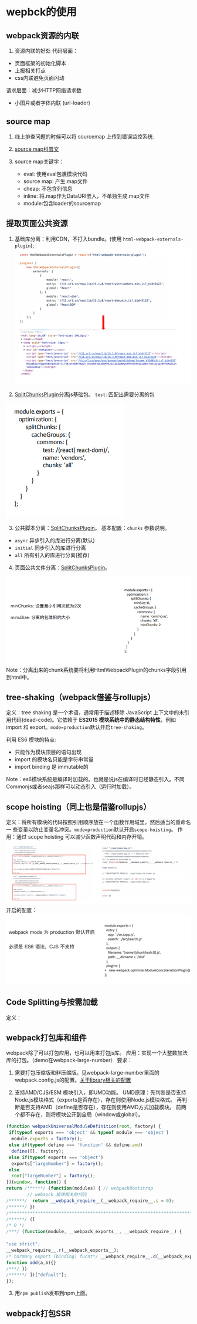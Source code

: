 # wepbck的使用

## webpack资源的内联

1. 资源内联的好处
代码层面：

+ ⻚⾯框架的初始化脚本
+ 上报相关打点
+ css内联避免⻚⾯闪动

请求层面：减少HTTP网络请求数

+ ⼩图⽚或者字体内联 (url-loader)

## source map

1. 线上排查问题的时候可以将 sourcemap 上传到错误监控系统.

2. [source map科普文](http://www.ruanyifeng.com/blog/2013/01/javascript_source_map.html)

3. source map关键字：
    + eval: 使⽤eval包裹模块代码
    + source map: 产⽣.map⽂件
    + cheap: 不包含列信息
    + inline: 将.map作为DataURI嵌⼊，不单独⽣成.map⽂件
    + module:包含loader的sourcemap

## 提取页面公共资源

1. 基础库分离：利用CDN，不打入bundle。(使⽤ `html-webpack-externals-plugin`);
![CDN打包](./images/html-webpack-externals-plugin.png)

2. [SplitChunksPlugin](https://www.webpackjs.com/plugins/split-chunks-plugin/#root)分离js基础包。
`test`: 匹配出需要分离的包

![test-api](./images/test-api.png)

3. 公共脚本分离：[SplitChunksPlugin](https://www.webpackjs.com/plugins/split-chunks-plugin/#root)。
基本配置：`chunks` 参数说明。

+ `async` 异步引⼊的库进⾏分离(默认)
+ `initial` 同步引⼊的库进⾏分离
+ `all` 所有引⼊的库进⾏分离(推荐)

4. 页面公共文件分离：[SplitChunksPlugin](https://www.webpackjs.com/plugins/split-chunks-plugin/#root)。

![test-api](./images/common-file.png)
Note：分离出来的chunk系统要将利用HtmlWebpackPlugin的chunks字段引用到html中。

## tree-shaking（webpack借鉴与rollupjs）

定义：tree shaking 是一个术语，通常用于描述移除 JavaScript 上下文中的未引用代码(dead-code)。它依赖于 **ES2015 模块系统中的静态结构特性**，例如 import 和 export。`mode=production`默认开启`tree-shaking`。

利⽤ ES6 模块的特点:

+ 只能作为模块顶层的语句出现
+ import 的模块名只能是字符串常量
+ import binding 是 immutable的

Note：es6模块系统是编译时加载的。也就是说js在编译时已经静态引入。不同Commonjs或者seajs那样可以动态引入（运行时加载）。

## scope hoisting（同上也是借鉴rollupjs）

定义：将所有模块的代码按照引⽤顺序放在⼀个函数作⽤域⾥，然后适当的重命名⼀
些变量以防⽌变量名冲突。`mode=production`默认开启`scope-hoisting`。
作用：通过 scope hoisting 可以减少函数声明代码和内存开销。
![scope-hoisting-before](./images/scope-hoisting-before.jpg)
开启的配置：
![scope-hoisting-after](./images/scope-hoisting-after.jpg)

## Code Splitting与按需加载

定义：

## webpack打包库和组件

webpack除了可以打包应用，也可以用来打包js库。
应用：实现一个大整数加法库的打包。（demo在webpack-large-number）
要求：

1. 需要打包压缩版和非压缩版。见webpack-large-number里面的webpack.config.js的配置。[关于library相关的配置](https://www.webpackjs.com/guides/author-libraries/#%E5%9F%BA%E6%9C%AC%E9%85%8D%E7%BD%AE)

2. 支持AMD/CJS/ESM 模块引入，即UMD功能。
UMD原理：先判断是否支持Node.js模块格式（exports是否存在），存在则使用Node.js模块格式。
再判断是否支持AMD（define是否存在），存在则使用AMD方式加载模块。
前两个都不存在，则将模块公开到全局（window或global）。

```js
(function webpackUniversalModuleDefinition(root, factory) {
 if(typeof exports === 'object' && typeof module === 'object')
  module.exports = factory();
 else if(typeof define === 'function' && define.amd)
  define([], factory);
 else if(typeof exports === 'object')
  exports["largeNumber"] = factory();
 else
  root["largeNumber"] = factory();
})(window, function() {
return /******/ (function(modules) { // webpackBootstrap
        // webapck 模块相关的代码
/******/  return __webpack_require__(__webpack_require__.s = 0);
/******/ })
/************************************************************************/
/******/ ([
/* 0 */
/***/ (function(module, __webpack_exports__, __webpack_require__) {

"use strict";
__webpack_require__.r(__webpack_exports__);
/* harmony export (binding) fucnt*/ __webpack_require__.d(__webpack_exports__, "default", function() { return add; });
function add(a,b){}
/***/ })
/******/ ])["default"];
});
```

3. 用`npm publish`发布到npm上面。

## webpack打包SSR
